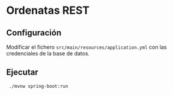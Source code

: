 # Ordenatas REST

## Configuración

Modificar el fichero `src/main/resources/application.yml` con las credenciales de la base de datos.

## Ejecutar

```
 ./mvnw spring-boot:run
```
